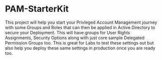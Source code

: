 # PAM-StarterKit
This project will help you start your Privleged Account Management journey with some Groups and Roles that can then be applied in Active Directory to secure your Deployment.  This will have groups for User Rights Assignments, Security Options along with just core sample Delegated Permission Groups too.  This is great for Labs to test these settings out but also help you deploy these same settings in production once you are ready too.
